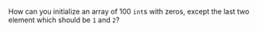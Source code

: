 How can you initialize an array of 100 `int`s with zeros, except the last two element which should be `1` and `2`?
